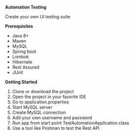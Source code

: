 **Automation Testing**

Create your own UI testing suite

**Prerequisites**

- Java 8+
- Maven
- MySQL
- Spring boot
- Lombok
- Hibernate
- Rest Assured
- JUnit

**Getting Started**

1. Clone or download the project
2. Open the project in your favorite IDE
3. Go to application.properties
4. Start MySQL server
5. Create MySQL connection
6. Add your own username and password
7. Run app from start point TestAutomationApplication.class
8. Use a tool like Postman to test the Rest API
